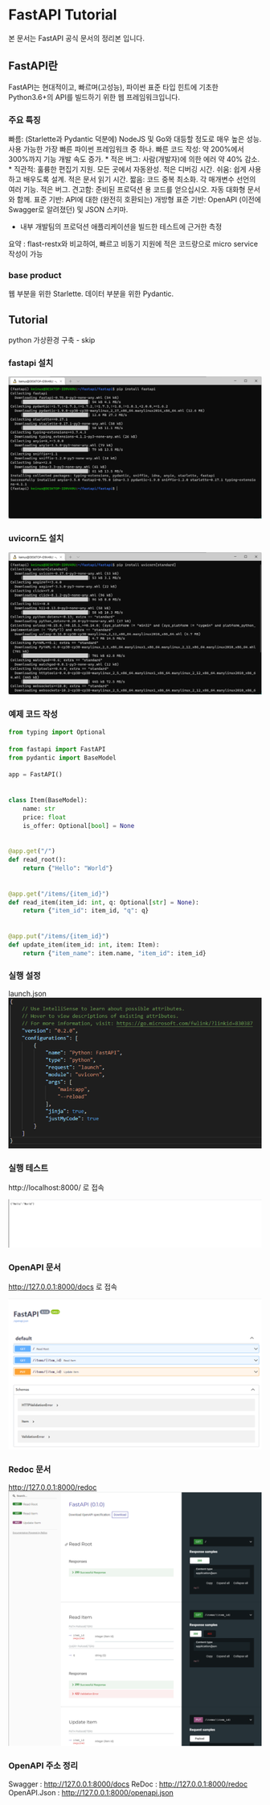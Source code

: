 # FastAPI Tutorial

본 문서는 FastAPI 공식 문서의 정리본 입니다.

## FastAPI란

FastAPI는 현대적이고, 빠르며(고성능), 파이썬 표준 타입 힌트에 기초한 Python3.6+의 API를 빌드하기 위한 웹 프레임워크입니다.

### 주요 특징

빠름: (Starlette과 Pydantic 덕분에) NodeJS 및 Go와 대등할 정도로 매우 높은 성능. 사용 가능한 가장 빠른 파이썬 프레임워크 중 하나.
빠른 코드 작성: 약 200%에서 300%까지 기능 개발 속도 증가. *
적은 버그: 사람(개발자)에 의한 에러 약 40% 감소. *
직관적: 훌륭한 편집기 지원. 모든 곳에서 자동완성. 적은 디버깅 시간.
쉬움: 쉽게 사용하고 배우도록 설계. 적은 문서 읽기 시간.
짧음: 코드 중복 최소화. 각 매개변수 선언의 여러 기능. 적은 버그.
견고함: 준비된 프로덕션 용 코드를 얻으십시오. 자동 대화형 문서와 함께.
표준 기반: API에 대한 (완전히 호환되는) 개방형 표준 기반: OpenAPI (이전에 Swagger로 알려졌던) 및 JSON 스키마.
* 내부 개발팀의 프로덕션 애플리케이션을 빌드한 테스트에 근거한 측정

요약 : flast-restx와 비교하여, 빠르고 비동기 지원에 적은 코드량으로 micro service 작성이 가능

### base product
웹 부분을 위한 Starlette.
데이터 부분을 위한 Pydantic.

## Tutorial
python 가상환경 구축 - skip

### fastapi 설치
![35406-2022-4-1-17-23.png](images/35406-2022-4-1-17-23.png) 

### uvicorn도 설치
![2534-2022-4-1-17-24.png](images/2534-2022-4-1-17-24.png)

### 예제 코드 작성

```py
from typing import Optional

from fastapi import FastAPI
from pydantic import BaseModel

app = FastAPI()


class Item(BaseModel):
    name: str
    price: float
    is_offer: Optional[bool] = None


@app.get("/")
def read_root():
    return {"Hello": "World"}


@app.get("/items/{item_id}")
def read_item(item_id: int, q: Optional[str] = None):
    return {"item_id": item_id, "q": q}


@app.put("/items/{item_id}")
def update_item(item_id: int, item: Item):
    return {"item_name": item.name, "item_id": item_id}

```

### 실행 설정

launch.json
![3590-2022-4-1-17-32.png](images/3590-2022-4-1-17-32.png)


### 실행 테스트
http://localhost:8000/ 로 접속

![4836-2022-4-1-17-34.png](images/4836-2022-4-1-17-34.png)

### OpenAPI 문서
http://127.0.0.1:8000/docs 로 접속

![18777-2022-4-1-17-35.png](images/18777-2022-4-1-17-35.png) 

### Redoc 문서
http://127.0.0.1:8000/redoc
![9302-2022-4-1-17-36.png](images/9302-2022-4-1-17-36.png) 


### OpenAPI 주소 정리
Swagger : http://127.0.0.1:8000/docs
ReDoc : http://127.0.0.1:8000/redoc
OpenAPI.Json : http://127.0.0.1:8000/openapi.json
